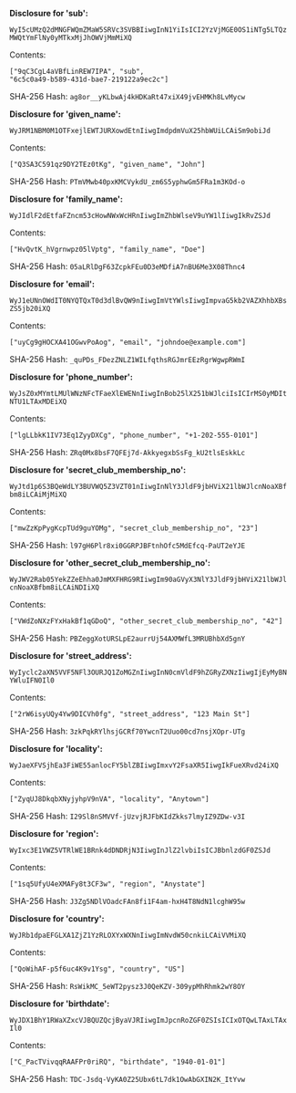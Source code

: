 **Disclosure for 'sub':**

```
WyI5cUMzQ2dMNGFWQmZMaW5SRVc3SVBBIiwgInN1YiIsICI2YzVjMGE0OS1iNTg5LTQz
MWQtYmFlNy0yMTkxMjJhOWVjMmMiXQ
```

Contents:

```
["9qC3CgL4aVBfLinREW7IPA", "sub",
"6c5c0a49-b589-431d-bae7-219122a9ec2c"]
```

SHA-256 Hash: `ag8or__yKLbwAj4kHDKaRt47xiX49jvEHMKh8LvMycw`

**Disclosure for 'given_name':**

```
WyJRM1NBM0M1OTFxejlEWTJURXowdEtnIiwgImdpdmVuX25hbWUiLCAiSm9obiJd
```

Contents:

```
["Q3SA3C591qz9DY2TEz0tKg", "given_name", "John"]
```

SHA-256 Hash: `PTmVMwb40pxKMCVykdU_zm6S5yphwGm5FRa1m3KOd-o`

**Disclosure for 'family_name':**

```
WyJIdlF2dEtfaFZncm53cHowNWxWcHRnIiwgImZhbWlseV9uYW1lIiwgIkRvZSJd
```

Contents:

```
["HvQvtK_hVgrnwpz05lVptg", "family_name", "Doe"]
```

SHA-256 Hash: `05aLRlDgF63ZcpkFEu0D3eMDfiA7nBU6Me3X08Thnc4`

**Disclosure for 'email':**

```
WyJ1eUNnOWdIT0NYQTQxT0d3dlBvQW9nIiwgImVtYWlsIiwgImpvaG5kb2VAZXhhbXBs
ZS5jb20iXQ
```

Contents:

```
["uyCg9gHOCXA41OGwvPoAog", "email", "johndoe@example.com"]
```

SHA-256 Hash: `_quPDs_FDezZNLZ1WILfqthsRGJmrEEzRgrWgwpRWmI`

**Disclosure for 'phone_number':**

```
WyJsZ0xMYmtLMUlWNzNFcTFaeXlEWENnIiwgInBob25lX251bWJlciIsICIrMS0yMDIt
NTU1LTAxMDEiXQ
```

Contents:

```
["lgLLbkK1IV73Eq1ZyyDXCg", "phone_number", "+1-202-555-0101"]
```

SHA-256 Hash: `ZRq0Mx8bsF7QFEj7d-AkkyegxbSsFg_kU2tlsEskkLc`

**Disclosure for 'secret_club_membership_no':**

```
WyJtd1p6S3BQeWdLY3BUVWQ5Z3VZT01nIiwgInNlY3JldF9jbHViX21lbWJlcnNoaXBf
bm8iLCAiMjMiXQ
```

Contents:

```
["mwZzKpPygKcpTUd9guYOMg", "secret_club_membership_no", "23"]
```

SHA-256 Hash: `l97gH6Plr8xi0GGRPJBFtnhOfc5MdEfcq-PaUT2eYJE`

**Disclosure for 'other_secret_club_membership_no':**

```
WyJWV2Rab05YekZZeEhha0JmMXFHRG9RIiwgIm90aGVyX3NlY3JldF9jbHViX21lbWJl
cnNoaXBfbm8iLCAiNDIiXQ
```

Contents:

```
["VWdZoNXzFYxHakBf1qGDoQ", "other_secret_club_membership_no", "42"]
```

SHA-256 Hash: `PBZeggXotURSLpE2aurrUj54AXMWfL3MRUBhbXd5gnY`

**Disclosure for 'street_address':**

```
WyIyclc2aXN5VVF5NFl3OURJQ1ZoMGZnIiwgInN0cmVldF9hZGRyZXNzIiwgIjEyMyBN
YWluIFN0Il0
```

Contents:

```
["2rW6isyUQy4Yw9DICVh0fg", "street_address", "123 Main St"]
```

SHA-256 Hash: `3zkPqkRYlhsjGCRf70YwcnT2Uuo00cd7nsjXOpr-UTg`

**Disclosure for 'locality':**

```
WyJaeXFVSjhEa3FiWE55anlocFY5blZBIiwgImxvY2FsaXR5IiwgIkFueXRvd24iXQ
```

Contents:

```
["ZyqUJ8DkqbXNyjyhpV9nVA", "locality", "Anytown"]
```

SHA-256 Hash: `I29Sl8nSMVVf-jUzvjRJFbKIdZkks7lmyIZ9ZDw-v3I`

**Disclosure for 'region':**

```
WyIxc3E1VWZ5VTRlWE1BRnk4dDNDRjN3IiwgInJlZ2lvbiIsICJBbnlzdGF0ZSJd
```

Contents:

```
["1sq5UfyU4eXMAFy8t3CF3w", "region", "Anystate"]
```

SHA-256 Hash: `J3Zg5NDlVOadcFAn8fi1F4am-hxH4T8NdN1lcghW95w`

**Disclosure for 'country':**

```
WyJRb1dpaEFGLXA1ZjZ1YzRLOXYxWXNnIiwgImNvdW50cnkiLCAiVVMiXQ
```

Contents:

```
["QoWihAF-p5f6uc4K9v1Ysg", "country", "US"]
```

SHA-256 Hash: `RsWikMC_5eWT2pysz3J0QeKZV-309ypMhRhmk2wY8OY`

**Disclosure for 'birthdate':**

```
WyJDX1BhY1RWaXZxcVJBQUZQcjByaVJRIiwgImJpcnRoZGF0ZSIsICIxOTQwLTAxLTAx
Il0
```

Contents:

```
["C_PacTVivqqRAAFPr0riRQ", "birthdate", "1940-01-01"]
```

SHA-256 Hash: `TDC-Jsdq-VyKA0Z25Ubx6tL7dk1OwAbGXIN2K_ItYvw`